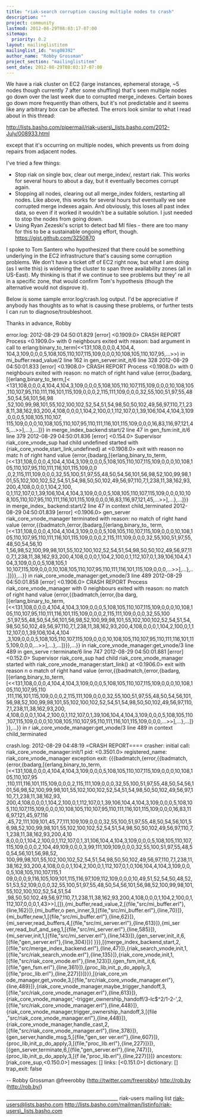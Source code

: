 ```yaml
---
title: "riak-search corruption causing multiple nodes to crash"
description: ""
project: community
lastmod: 2012-08-29T08:03:17-07:00
sitemap:
  priority: 0.2
layout: mailinglistitem
mailinglist_id: "msg08392"
author_name: "Robby Grossman"
project_section: "mailinglistitem"
sent_date: 2012-08-29T08:03:17-07:00
---
```



We have a riak cluster on EC2 (large instances, ephemeral storage, ~5 nodes 
though currently 7 after some shuffling) that's seen multiple nodes go down 
over the last week due to corrupted merge\_indexes. Certain boxes go down more 
frequently than others, but it's not predictable and it seems like any 
arbitrary box can be affected. The errors look similar to what I read about in 
this thread:

http://lists.basho.com/pipermail/riak-users\_lists.basho.com/2012-July/008933.html

except that it's occurring on multiple nodes, which prevents us from doing 
repairs from adjacent nodes.

I've tried a few things:

- Stop riak on single box, clear out merge\_index/, restart riak. This works for 
several hours to about a day, but it eventually becomes corrupt again.
- Stopping all nodes, clearing out all merge\_index folders, restarting all 
nodes. Like above, this works for several hours but eventually we see corrupted 
merge indexes again. And obviously, this loses all past index data, so even if 
it worked it wouldn't be a suitable solution. I just needed to stop the nodes 
from going down.
- Using Ryan Zezeski's script to detect bad MI files - there are too many for 
this to be a sustainable ongoing effort, though. https://gist.github.com/3250870

I spoke to Tom Santero who hypothesized that there could be something 
underlying in the EC2 infrastructure that's causing some corruption problems. 
We don't have a ticket off of EC2 right now, but what I am doing (as I write 
this) is widening the cluster to span three availability zones (all in 
US-East). My thinking is that if we continue to see problems but they' re all 
in a specific zone, that would confirm Tom's hypothesis (though the alternative 
would not disprove it).

Below is some sample error.log/crash.log output. I'd be appreciative if anybody 
has thoughts as to what is causing these problems, or further tests I can run 
to diagnose/troubleshoot.

Thanks in advance,
Robby

error.log:
2012-08-29 04:50:01.829 [error] &lt;0.1909.0&gt; CRASH REPORT Process &lt;0.1909.0&gt; with 
0 neighbours exited with reason: bad argument in call to 
erlang:binary\_to\_term(&lt;&lt;131,108,0,0,0,4,104,4,
104,3,109,0,0,0,5,108,105,110,107,115,109,0,0,0,10,108,105,110,107,95,...&gt;&gt;) in 
mi\_buffer:read\_value/2 line 162 in gen\_server:init\_it/6 line 328
2012-08-29 04:50:01.833 [error] &lt;0.1908.0&gt; CRASH REPORT Process &lt;0.1908.0&gt; with 
0 neighbours exited with reason: no match of right hand value 
{error,{badarg,[{erlang,binary\_to\_term,[&lt;
&lt;131,108,0,0,0,4,104,4,104,3,109,0,0,0,5,108,105,110,107,115,109,0,0,0,10,108,105,110,107,95,110,111,116,101,115,109,0,0,0,2,115,111,109,0,0,0,32,55,100,51,97,55,48,50,54,56,101,56,98
,52,100,99,98,101,55,102,100,102,52,54,51,54,98,50,50,102,49,56,97,110,7,1,238,11,38,162,93,200,4,108,0,0,0,1,104,2,100,0,1,112,107,0,1,39,106,104,4,104,3,109,0,0,0,5,108,105,110,107,
115,109,0,0,0,10,108,105,110,107,95,110,111,116,101,115,109,0,0,0,16,83,116,97,121,45,...&gt;&gt;],...},...]}}
 in merge\_index\_backend:start/2 line 47 in gen\_fsm:init\_it/6 line 379
2012-08-29 04:50:01.836 [error] &lt;0.154.0&gt; Supervisor riak\_core\_vnode\_sup had 
child undefined started with {riak\_core\_vnode,start\_link,undefined} at 
&lt;0.1908.0&gt; exit with reason no matc
h of right hand value 
{error,{badarg,[{erlang,binary\_to\_term,[&lt;&lt;131,108,0,0,0,4,104,4,104,3,109,0,0,0,5,108,105,110,107,115,109,0,0,0,10,108,105,110,107,95,110,111,116,101,115,109,0,0
,0,2,115,111,109,0,0,0,32,55,100,51,97,55,48,50,54,56,101,56,98,52,100,99,98,101,55,102,100,102,52,54,51,54,98,50,50,102,49,56,97,110,7,1,238,11,38,162,93,200,4,108,0,0,0,1,104,2,100,
0,1,112,107,0,1,39,106,104,4,104,3,109,0,0,0,5,108,105,110,107,115,109,0,0,0,10,108,105,110,107,95,110,111,116,101,115,109,0,0,0,16,83,116,97,121,45,...&gt;&gt;],...},...]}}
 in merge\_index\_
backend:start/2 line 47 in context child\_terminated
2012-08-29 04:50:01.839 [error] &lt;0.1906.0&gt; gen\_server riak\_core\_vnode\_manager 
terminated with reason: no match of right hand value 
{error,{{badmatch,{error,{badarg,[{erlang,binary\_to\_
term,[&lt;&lt;131,108,0,0,0,4,104,4,104,3,109,0,0,0,5,108,105,110,107,115,109,0,0,0,10,108,105,110,107,95,110,111,116,101,115,109,0,0,0,2,115,111,109,0,0,0,32,55,100,51,97,55,48,50,54,56,10
1,56,98,52,100,99,98,101,55,102,100,102,52,54,51,54,98,50,50,102,49,56,97,110,7,1,238,11,38,162,93,200,4,108,0,0,0,1,104,2,100,0,1,112,107,0,1,39,106,104,4,104,3,109,0,0,0,5,108,105,1
10,107,115,109,0,0,0,10,108,105,110,107,95,110,111,116,101,115,109,0,0,0,...&gt;&gt;],...},...]}}},...}}
 in riak\_core\_vnode\_manager:get\_vnode/3 line 489
2012-08-29 04:50:01.858 [error] &lt;0.1906.0&gt; CRASH REPORT Process 
riak\_core\_vnode\_manager with 0 neighbours exited with reason: no match of right 
hand value {error,{{badmatch,{error,{ba
darg,[{erlang,binary\_to\_term,[&lt;&lt;131,108,0,0,0,4,104,4,104,3,109,0,0,0,5,108,105,110,107,115,109,0,0,0,10,108,105,110,107,95,110,111,116,101,115,109,0,0,0,2,115,111,109,0,0,0,32,55,100
,51,97,55,48,50,54,56,101,56,98,52,100,99,98,101,55,102,100,102,52,54,51,54,98,50,50,102,49,56,97,110,7,1,238,11,38,162,93,200,4,108,0,0,0,1,104,2,100,0,1,112,107,0,1,39,106,104,4,104
,3,109,0,0,0,5,108,105,110,107,115,109,0,0,0,10,108,105,110,107,95,110,111,116,101,115,109,0,0,0,...&gt;&gt;],...},...]}}},...}}
 in riak\_core\_vnode\_manager:get\_vnode/3 line 489 in gen\_serve
r:terminate/6 line 747
2012-08-29 04:50:01.881 [error] &lt;0.152.0&gt; Supervisor riak\_core\_sup had child 
riak\_core\_vnode\_manager started with riak\_core\_vnode\_manager:start\_link() at 
&lt;0.1906.0&gt; exit with reason n
o match of right hand value 
{error,{{badmatch,{error,{badarg,[{erlang,binary\_to\_term,[&lt;&lt;131,108,0,0,0,4,104,4,104,3,109,0,0,0,5,108,105,110,107,115,109,0,0,0,10,108,105,110,107,95,110
,111,116,101,115,109,0,0,0,2,115,111,109,0,0,0,32,55,100,51,97,55,48,50,54,56,101,56,98,52,100,99,98,101,55,102,100,102,52,54,51,54,98,50,50,102,49,56,97,110,7,1,238,11,38,162,93,200,
4,108,0,0,0,1,104,2,100,0,1,112,107,0,1,39,106,104,4,104,3,109,0,0,0,5,108,105,110,107,115,109,0,0,0,10,108,105,110,107,95,110,111,116,101,115,109,0,0,0,...&gt;&gt;],...},...]}}},...}}
 in r
iak\_core\_vnode\_manager:get\_vnode/3 line 489 in context child\_terminated


crash.log:
2012-08-29 04:48:19 =CRASH REPORT====
 crasher:
 initial call: riak\_core\_vnode\_manager:init/1
 pid: &lt;0.3501.0&gt;
 registered\_name: riak\_core\_vnode\_manager
 exception exit: 
{{{badmatch,{error,{{badmatch,{error,{badarg,[{erlang,binary\_to\_term,[&lt;&lt;131,108,0,0,0,4,104,4,104,3,109,0,0,0,5,108,105,110,107,115,109,0,0,0,10,108,105,110,107,95
,110,111,116,101,115,109,0,0,0,2,115,111,109,0,0,0,32,55,100,51,97,55,48,50,54,56,101,56,98,52,100,99,98,101,55,102,100,102,52,54,51,54,98,50,50,102,49,56,97,110,7,1,238,11,38,162,93,
200,4,108,0,0,0,1,104,2,100,0,1,112,107,0,1,39,106,104,4,104,3,109,0,0,0,5,108,105,110,107,115,109,0,0,0,10,108,105,110,107,95,110,111,116,101,115,109,0,0,0,16,83,116,97,121,45,97,116
,45,72,111,109,101,45,77,111,109,109,0,0,0,32,55,100,51,97,55,48,50,54,56,101,56,98,52,100,99,98,101,55,102,100,102,52,54,51,54,98,50,50,102,49,56,97,110,7,1,238,11,38,162,93,200,4,10
8,0,0,0,1,104,2,100,0,1,112,107,0,1,31,106,104,4,104,3,109,0,0,0,5,108,105,110,107,115,109,0,0,0,2,104,49,109,0,0,0,3,99,111,109,109,0,0,0,32,55,100,51,97,55,48,50,54,56,101,56,98,52,
100,99,98,101,55,102,100,102,52,54,51,54,98,50,50,102,49,56,97,110,7,1,238,11,38,162,93,200,4,108,0,0,0,1,104,2,100,0,1,112,107,0,1,0,106,104,4,104,3,109,0,0,0,5,108,105,110,107,115,1
09,0,0,0,9,116,105,109,101,115,116,97,109,112,109,0,0,0,10,49,51,52,54,50,48,52,51,53,52,109,0,0,0,32,55,100,51,97,55,48,50,54,56,101,56,98,52,100,99,98,101,55,102,100,102,52,54,51,54
,98,50,50,102,49,56,97,110,7,1,238,11,38,162,93,200,4,108,0,0,0,1,104,2,100,0,1,112,107,0,0,0,1,43&gt;&gt;],[]},{mi\_buffer,read\_value,2,[{file,"src/mi\_buffer.erl"},{line,162}]},{mi\_buffer,o
pen\_inner,3,[{file,"src/mi\_buffer.erl"},{line,70}]},{mi\_buffer,new,1,[{file,"src/mi\_buffer.erl"},{line,62}]},{mi\_server,read\_buffers,4,[{file,"src/mi\_server.erl"},{line,613}]},{mi\_ser
ver,read\_buf\_and\_seg,1,[{file,"src/mi\_server.erl"},{line,585}]},{mi\_server,init,1,[{file,"src/mi\_server.erl"},{line,143}]},{gen\_server,init\_it,6,[{file,"gen\_server.erl"},{line,304}]}]
}}},[{merge\_index\_backend,start,2,[{file,"src/merge\_index\_backend.erl"},{line,47}]},{riak\_search\_vnode,init,1,[{file,"src/riak\_search\_vnode.erl"},{line,135}]},{riak\_core\_vnode,init,1,
[{file,"src/riak\_core\_vnode.erl"},{line,123}]},{gen\_fsm,init\_it,6,[{file,"gen\_fsm.erl"},{line,361}]},{proc\_lib,init\_p\_do\_apply,3,[{file,"proc\_lib.erl"},{line,227}]}]}}},[{riak\_core\_vn
ode\_manager,get\_vnode,3,[{file,"src/riak\_core\_vnode\_manager.erl"},{line,489}]},{riak\_core\_vnode\_manager,maybe\_trigger\_handoff,3,[{file,"src/riak\_core\_vnode\_manager.erl"},{line,613}]},
{riak\_core\_vnode\_manager,'-trigger\_ownership\_handoff/3-lc$^2/1-2-',2,[{file,"src/riak\_core\_vnode\_manager.erl"},{line,448}]},{riak\_core\_vnode\_manager,trigger\_ownership\_handoff,3,[{file
,"src/riak\_core\_vnode\_manager.erl"},{line,448}]},{riak\_core\_vnode\_manager,handle\_cast,2,[{file,"src/riak\_core\_vnode\_manager.erl"},{line,378}]},{gen\_server,handle\_msg,5,[{file,"gen\_ser
ver.erl"},{line,607}]},{proc\_lib,init\_p\_do\_apply,3,[{file,"proc\_lib.erl"},{line,227}]}]},[{gen\_server,terminate,6,[{file,"gen\_server.erl"},{line,747}]},{proc\_lib,init\_p\_do\_apply,3,[{f
ile,"proc\_lib.erl"},{line,227}]}]}
 ancestors: [riak\_core\_sup,&lt;0.150.0&gt;]
 messages: []
 links: [&lt;0.151.0&gt;]
 dictionary: []
 trap\_exit: false



-- 
Robby Grossman
@freerobby (http://twitter.com/freerobby)
http://rob.by (http://rob.by/)


\_\_\_\_\_\_\_\_\_\_\_\_\_\_\_\_\_\_\_\_\_\_\_\_\_\_\_\_\_\_\_\_\_\_\_\_\_\_\_\_\_\_\_\_\_\_\_
riak-users mailing list
riak-users@lists.basho.com
http://lists.basho.com/mailman/listinfo/riak-users\_lists.basho.com

